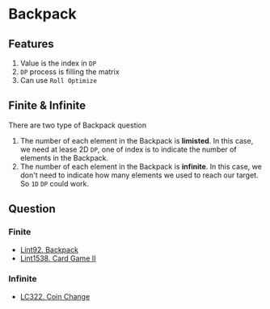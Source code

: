 # Backpack

## Features

1. Value is the index in `DP`
2. `DP` process is filling the matrix
3. Can use `Roll Optimize`

## Finite & Infinite

There are two type of Backpack question

1. The number of each element in the Backpack is **limisted**. In this case, we need at lease 2D `DP`, one of index is to indicate the number of elements in the Backpack.
2. The number of each element in the Backpack is **infinite**. In this case, we don't need to indicate how many elements we used to reach our target. So `1D` `DP` could work.

## Question

### Finite

* <a href="Finite/Lint92Backpack.md">Lint92. Backpack</a>
* <a href="Finite/Lint1538CardGameII.md">Lint1538. Card Game II</a>

### Infinite

* <a href="Infinite/LC322CoinChange.md">LC322. Coin Change</a>

